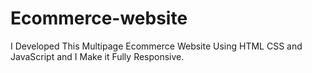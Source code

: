 # Ecommerce-website
I Developed This Multipage Ecommerce Website Using HTML CSS and JavaScript and I Make it Fully Responsive. 
